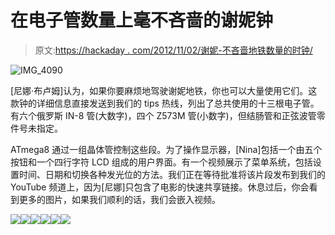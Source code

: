 # 在电子管数量上毫不吝啬的谢妮钟

> 原文:[https://hackaday . com/2012/11/02/谢妮-不吝啬地铁数量的时钟/](https://hackaday.com/2012/11/02/nixie-clock-that-doesnt-skimp-on-the-number-of-tubes/)

![](../Images/eaa834e77c18a566361f5aec02311ebd.png "IMG_4090")

[尼娜·布卢姆]认为，如果你要麻烦地驾驶谢妮地铁，你也可以大量使用它们。这款钟的详细信息直接发送到我们的 tips 热线，列出了总共使用的十三根电子管。有六个俄罗斯 IN-8 管(大数字)，四个 Z573M 管(小数字)，但结肠管和正弦波管零件号未指定。

ATmega8 通过一组晶体管控制这些段。为了操作显示器，[Nina]包括一个由五个按钮和一个四行字符 LCD 组成的用户界面。有一个视频展示了菜单系统，包括设置时间、日期和切换各种发光位的方法。我们正在等待批准将该片段发布到我们的 YouTube 频道上，因为[尼娜]只包含了电影的快速共享链接。休息过后，你会看到更多的图片，如果我们顺利的话，我们会嵌入视频。

[![](../Images/c7a57768fe1155834f67afe11cc69195.png)](https://hackaday.com/wp-content/uploads/2012/11/img_4090.jpg)[![](../Images/9781dac66dffac16d2fbc5a98a647795.png)](https://hackaday.com/wp-content/uploads/2012/11/img_4091.jpg)[![](../Images/5069bb38a0d3402788b55b78af1b1628.png)](https://hackaday.com/wp-content/uploads/2012/11/img_4093.jpg)[![](../Images/7febd5398b4ce50da304bb01f36d568d.png)](https://hackaday.com/wp-content/uploads/2012/11/img_4098.jpg)[![](../Images/1b93d1dadf555155891d48f8159a68aa.png)](https://hackaday.com/wp-content/uploads/2012/11/img_4099.jpg)[![](../Images/485c089722a53351acc6ef780ab46d25.png)](https://hackaday.com/wp-content/uploads/2012/11/img_4101.jpg)